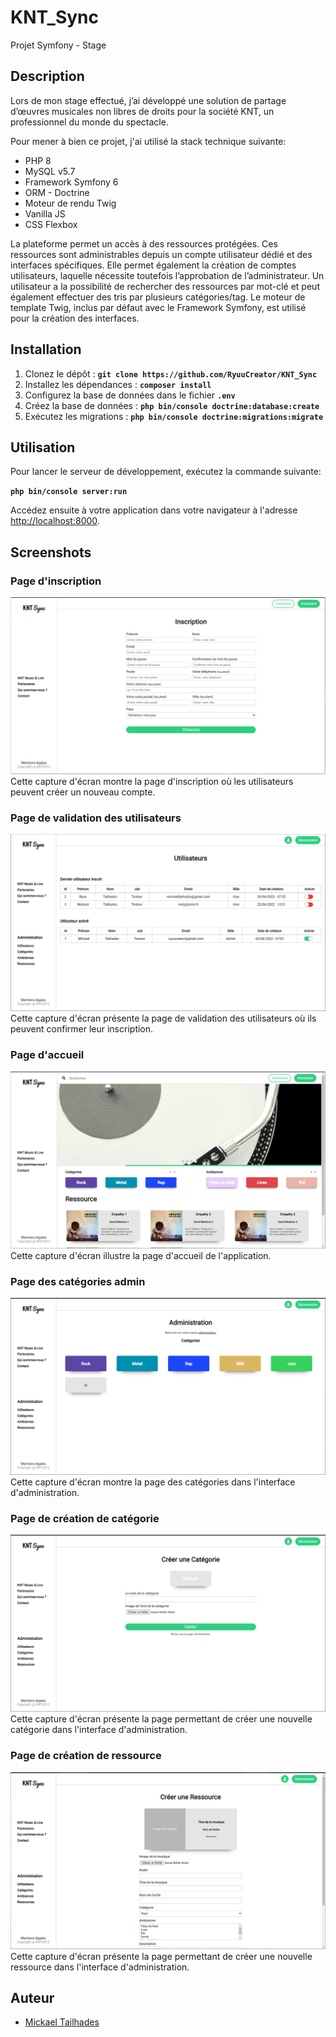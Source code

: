 # KNT_Sync
Projet Symfony - Stage

## Description
Lors de mon stage effectué, j’ai développé une solution de partage d’œuvres musicales non libres de droits pour la société KNT, un professionnel du monde du spectacle.

Pour mener à bien ce projet, j'ai utilisé la stack technique suivante:

- PHP 8
- MySQL v5.7
- Framework Symfony 6 
- ORM - Doctrine
- Moteur de rendu Twig
- Vanilla JS
- CSS Flexbox

La plateforme permet un accès à des ressources protégées. Ces ressources sont administrables depuis un compte utilisateur dédié et des interfaces spécifiques. Elle permet également la création de comptes utilisateurs, laquelle nécessite toutefois l’approbation de l’administrateur. 
Un utilisateur a la possibilité de rechercher des ressources par mot-clé et peut également effectuer des tris par plusieurs catégories/tag.
Le moteur de template Twig, inclus par défaut avec le Framework Symfony, est utilisé pour la création des interfaces.

## Installation

1. Clonez le dépôt : **`git clone https://github.com/RyuuCreator/KNT_Sync`**
2. Installez les dépendances : **`composer install`**
3. Configurez la base de données dans le fichier **`.env`**
4. Créez la base de données : **`php bin/console doctrine:database:create`**
5. Exécutez les migrations : **`php bin/console doctrine:migrations:migrate`**

## Utilisation

Pour lancer le serveur de développement, exécutez la commande suivante:

**`php bin/console server:run`**

Accédez ensuite à votre application dans votre navigateur à l'adresse [http://localhost:8000](http://localhost:8000).

## Screenshots

### Page d'inscription
![Page d'inscription](img_md/register.png) 
Cette capture d'écran montre la page d'inscription où les utilisateurs peuvent créer un nouveau compte.

### Page de validation des utilisateurs
![Page de validation des utilisateurs](img_md/validate_user.png) 
Cette capture d'écran présente la page de validation des utilisateurs où ils peuvent confirmer leur inscription.

### Page d'accueil
![Page d'accueil](img_md/home_page.png)
Cette capture d'écran illustre la page d'accueil de l'application.

### Page des catégories admin
![Page des catégories admin](img_md/categories.png)
Cette capture d'écran montre la page des catégories dans l'interface d'administration.

### Page de création de catégorie
![Page de création de catégorie](img_md/create_category.png)
Cette capture d'écran présente la page permettant de créer une nouvelle catégorie dans l'interface d'administration.

### Page de création de ressource
![Page de création de catégorie](img_md/create_resource.png)
Cette capture d'écran présente la page permettant de créer une nouvelle ressource dans l'interface d'administration.

## Auteur


- [Mickael Tailhades](https://github.com/RyuuCreator)
